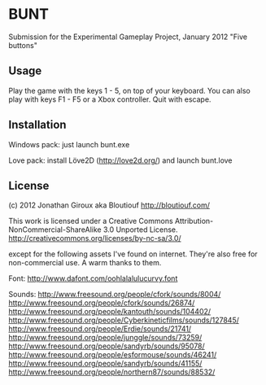 BUNT
====

Submission for the Experimental Gameplay Project, January 2012
"Five buttons"

Usage
-----

Play the game with the keys 1 - 5, on top of your keyboard.
You can also play with keys F1 - F5 or a Xbox controller.
Quit with escape.

Installation
------------

Windows pack: just launch bunt.exe

Love pack: install Löve2D (http://love2d.org/) and launch bunt.love

License
-------

(c) 2012 Jonathan Giroux aka Bloutiouf
http://bloutiouf.com/

This work is licensed under a
Creative Commons Attribution-NonCommercial-ShareAlike 3.0 Unported License.
http://creativecommons.org/licenses/by-nc-sa/3.0/

except for the following assets I've found on internet.
They're also free for non-commercial use.
A warm thanks to them.

Font:
http://www.dafont.com/oohlalalulucurvy.font

Sounds:
http://www.freesound.org/people/cfork/sounds/8004/
http://www.freesound.org/people/cfork/sounds/26874/
http://www.freesound.org/people/kantouth/sounds/104402/
http://www.freesound.org/people/Cyberkineticfilms/sounds/127845/
http://www.freesound.org/people/Erdie/sounds/21741/
http://www.freesound.org/people/junggle/sounds/73259/
http://www.freesound.org/people/sandyrb/sounds/95078/
http://www.freesound.org/people/esformouse/sounds/46241/
http://www.freesound.org/people/sandyrb/sounds/41155/
http://www.freesound.org/people/northern87/sounds/88532/